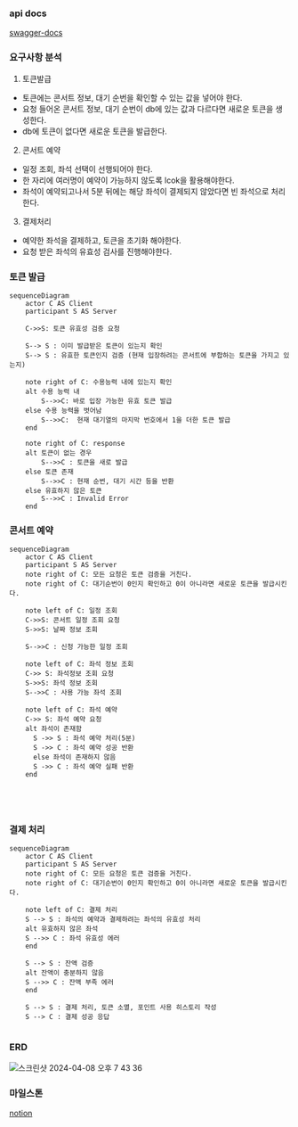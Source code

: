 ### api docs

[swagger-docs](https://app.swaggerhub.com/apis-docs/rnjsdud980/reserve-concert/0.0.1)

### 요구사항 분석
1. 토큰발급
- 토큰에는 콘서트 정보, 대기 순번을 확인할 수 있는 값을 넣어야 한다.
- 요청 들어온 콘서트 정보, 대기 순번이 db에 있는 값과 다르다면 새로운 토큰을 생성한다.
- db에 토큰이 없다면 새로운 토큰을 발급한다.
2. 콘서트 예약
- 일정 조회, 좌석 선택이 선행되어야 한다.
- 한 자리에 여러명이 예약이 가능하지 않도록 lcok을 활용해야한다.
- 좌석이 예약되고나서 5분 뒤에는 해당 좌석이 결제되지 않았다면 빈 좌석으로 처리한다.
3. 결제처리
- 예약한 좌석을 결제하고, 토큰을 초기화 해야한다.
- 요청 받은 좌석의 유효성 검사를 진행해야한다.

### 토큰 발급
```mermaid
sequenceDiagram
    actor C AS Client 
    participant S AS Server
    
    C->>S: 토큰 유효성 검증 요청
    
    S--> S : 이미 발급받은 토큰이 있는지 확인
    S--> S : 유효한 토큰인지 검증 (현재 입장하려는 콘서트에 부합하는 토큰을 가지고 있는지)
    
    note right of C: 수용능력 내에 있는지 확인
    alt 수용 능력 내
	    S-->>C: 바로 입장 가능한 유효 토큰 발급
    else 수용 능력을 벗어남
	    S-->>C:  현재 대기열의 마지막 번호에서 1을 더한 토큰 발급
    end
    
    note right of C: response
    alt 토큰이 없는 경우
    	S-->>C : 토큰을 새로 발급
    else 토큰 존재
	    S-->>C : 현재 순번, 대기 시간 등을 반환
    else 유효하지 않은 토큰
	    S-->>C : Invalid Error
    end

```

### 콘서트 예약
```mermaid
sequenceDiagram
    actor C AS Client 
    participant S AS Server
    note right of C: 모든 요청은 토큰 검증을 거친다. 
    note right of C: 대기순번이 0인지 확인하고 0이 아니라면 새로운 토큰을 발급시킨다.
    
    note left of C: 일정 조회
    C->>S: 콘서트 일정 조회 요청
    S->>S: 날짜 정보 조회
   
    S-->>C : 신청 가능한 일정 조회
    
    note left of C: 좌석 정보 조회
    C->> S: 좌석정보 조회 요청
    S->>S: 좌석 정보 조회
    S-->>C : 사용 가능 좌석 조회
    
    note left of C: 좌석 예약
    C->> S: 좌석 예약 요청
    alt 좌석이 존재함
	  S ->> S : 좌석 예약 처리(5분)
	  S ->> C : 좌석 예약 성공 반환
	  else 좌석이 존재하지 않음
	  S ->> C : 좌석 예약 실패 반환
    end
    
    
	    
    
```

### 결제 처리
```mermaid
sequenceDiagram
    actor C AS Client 
    participant S AS Server
    note right of C: 모든 요청은 토큰 검증을 거친다. 
    note right of C: 대기순번이 0인지 확인하고 0이 아니라면 새로운 토큰을 발급시킨다.
    
    note left of C: 결제 처리
    S --> S : 좌석의 예약과 결제하려는 좌석의 유효성 처리
    alt 유효하지 않은 좌석
    S -->> C : 좌석 유효성 에러
    end
    
    S --> S : 잔액 검증
    alt 잔액이 충분하지 않음
    S -->> C : 잔액 부족 에러
    end
    
    S --> S : 결제 처리, 토큰 소멸, 포인트 사용 히스토리 작성
    S --> C : 결제 성공 응답
    
```

### ERD
![스크린샷 2024-04-08 오후 7 43 36](https://github.com/hh-plus/3-concert-reservation/assets/71562311/5f48d230-315d-47ef-8225-b935d16752f1)


### 마일스톤
[notion](https://www.notion.so/0e137816d2544a87914244118e7804e1?pvs=4)
